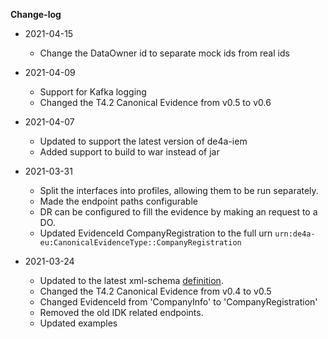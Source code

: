 **Change-log**

- 2021-04-15
    - Change the DataOwner id to separate mock ids from real ids
- 2021-04-09 
    - Support for Kafka logging
    - Changed the T4.2 Canonical Evidence from v0.5 to v0.6

- 2021-04-07
    - Updated to support the latest version of de4a-iem
    - Added support to build to war instead of jar

- 2021-03-31
    - Split the interfaces into profiles, allowing them to be run separately.
    - Made the endpoint paths configurable
    - DR can be configured to fill the evidence by making an request to a DO.
    - Updated EvidenceId CompanyRegistration to the full urn `urn:de4a-eu:CanonicalEvidenceType::CompanyRegistration`

- 2021-03-24
    - Updated to the latest xml-schema [definition](https://github.com/de4a-wp5/xml-schemas/tree/ef08001696bac65cbf71c84726d3e0aa48a8579a).
    - Changed the T4.2 Canonical Evidence from v0.4 to v0.5
    - Changed EvidenceId from 'CompanyInfo' to 'CompanyRegistration'
    - Removed the old IDK related endpoints.
    - Updated examples

